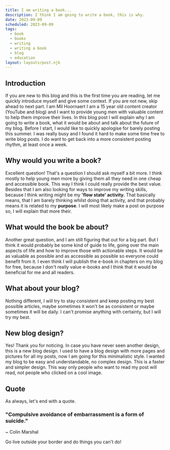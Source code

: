 ```yaml
---
title: I am writing a book...
description: I think I am going to write a book, this is why.
date: 2023-09-09
scheduled: 2023-09-09
tags:
  - book
  - books
  - writing
  - writing a book
  - blog
  - education
layout: layouts/post.njk
---
```

## Introduction

If you are new to this blog and this is the first time you are reading, let me quickly introduce myself and give some context. If you are not new, skip ahead to next part. I am Mil Hoornaert I am a 15 year old content creator (YouTube and blog) and I want to provide young men with valuable content to help them improve their lives. In this blog post I will explain why I am going to write a book, what it would be about and talk about the future of my blog. Before I start, I would like to quickly apologise for barely posting this summer. I was really busy and I found it hard to make some time free to write blog posts.
I do want to get back into a more consistent posting rhythm, at least once a week.

## Why would you write a book?

Excellent question! That's a question I should ask myself a bit more. I think mostly to help young men more by giving them all they need in one cheap and accessible book. This way I think I could really provide the best value. Besides that I am also looking for ways to improve my writing skills, because I think writing might be my **'flow state' activity.** That basically means, that I am barely thinking whilst doing that activity, and that probably means it is related to my **purpose**. I will most likely make a post on purpose so, I will explain that more their.

## What would the book be about?

Another great question, and I am still figuring that out for a big part. But I think it would probably be some kind of guide to life, going over the main aspects of life and how to improve those with actionable steps. It would be as valuable as possible and as accessible as possible so everyone could benefit from it.
I even think I will publish the e-book in chapters on my blog for free, because I don't really value e-books and I think that it would be beneficial for me and all readers.

## What about your blog?

Nothing different, I will try to stay consistent and keep posting my best possible articles, maybe sometimes it won't be as consistent or maybe sometimes it will be daily. I can't promise anything with certainty, but I will try my best.

## New blog design?

Yes! Thank you for noticing. In case you have never seen another design, this is a new blog design. I used to have a blog design with more pages and pictures for all my posts, now I am going for this minimalistic style. I wanted my blog to be easy and understandable, no complex design. This is a faster and simpler design. This way only people who want to read my post will read, not people who clicked on a cool image.

## Quote
As always, let's end with a quote.

### "Compulsive avoidance of embarrassment is a form of suicide."
~ Colin Marshal

Go live outside your border and do things you can't do!
